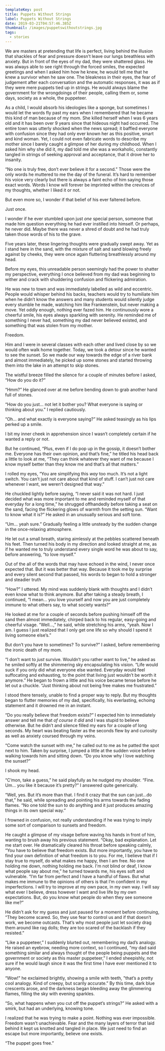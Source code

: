 ```yaml
---
templateKey: post
title: Puppets Without Strings
label: Puppets Without Strings
date: 2019-03-21T04:57:46.385Z
thumbnail: /images/puppetswithoutstrings.jpg
tags:
  - stories
---
```

We are masters at pretending that life is perfect, living behind the illusion that shackles of fear and pressure doesn’t leave our lungs breathless with anxiety. But in front of the eyes of my dad, they were shattered glass. He was always able to see right through the forced smiles, the expected greetings and when I asked him how he knew, he would tell me that he knew a survivor when he saw one. The bleakness in their eyes, the fear of judgement after each conversation and the automatic responses, it was as if they were mere puppets tied up in strings. He would always blame the government for the wrongdoings of their people, calling them or, some days, society as a whole, the puppeteer.

As a child, I would absorb his ideologies like a sponge, but sometimes I would let the words fly past my ears when I remembered that he became this kind of man because of my mom. She killed herself when I was 6 years old and it has been over 9 years since that hideous night had occurred. The entire town was utterly shocked when the news spread; it baffled everyone with confusion since they had only ever known her as this positive, smart and kind woman. Yet, I could not even fabricate words to describe my mother since I barely caught a glimpse of her during my childhood. When I asked him why she did it, my dad told me she was a workaholic, constantly tangled in strings of seeking approval and acceptance, that it drove her to insanity.  

“No one is truly free, don’t ever believe it for a second.” Those were the only words he muttered to me the day of the funeral. It’s hard to remember his voice very clearly but there is always a faint echo of him saying those exact words. Words I know will forever be imprinted within the crevices of my thoughts, whether I liked it or not. 

But even more so, I wonder if that belief of his ever faltered before. 

Just once.

I wonder if he ever stumbled upon just _one_ special person, someone that made him question everything he had ever instilled into himself. Or perhaps, he never did. Maybe there was never a shred of doubt and he had truly taken those words of his to the grave. 

Five years later, these lingering thoughts were gradually swept away. Yet as I stand here in the sand, with the mixture of salt and sand blowing freely against by cheeks, they were once again fluttering breathlessly around my head. 

Before my eyes, this unreadable person seemingly had the power to shatter my perspective, everything I once believed from my dad was beginning to wither and crack with shuddering confusion and flickering admiration. 

He was new to town and was immediately labelled as wild and eccentric. People would whisper behind his backs, teachers would try to humiliate him when he didn’t know the answers and many students would silently judge every stumble he made, watching him like Frankenstein, but never making a move.  Yet oddly enough, nothing ever fazed him. He continuously wore a cheerful smile, his eyes always sparkling with serenity. He reminded me of something I never had, something my dad never believed existed, and something that was stolen from my mother.

Freedom.

Him and I were in several classes with each other and lived close by so we would often walk home together. Today, we took a detour since he wanted to see the sunset. So we made our way towards the edge of a river bank and almost immediately, he picked up some stones and started throwing them into the lake in an attempt to skip stones.

 The wistful breeze filled the silence for a couple of minutes before I asked, “How do you do it?” 

“Hmm?” He glanced over at me before bending down to grab another hand full of stones. 

“How do you just… not let it bother you? What everyone is saying or thinking about you.” I replied cautiously.

“Oh… and what exactly is everyone saying?” He asked teasingly as his lips perked up a smile.

I bit my inner cheek in apprehension since I wasn’t completely certain if he wanted a reply or not. 

But he continued, “Plus, even if I do pop up in the gossip, it doesn’t bother me. Everyone has their own opinion, and that’s fine,” he titled his head back a little to look at me, “They can think whatever they want of me because I know myself better than they know me and that’s all that matters.” 

I rolled my eyes, “You are simplifying this _way_ too much. It’s not a light switch.  You can’t just not care about that kind of stuff. I can’t just not care whenever I want, we weren’t designed that way.”

He chuckled lightly before saying, “I never said it was not hard. I just decided what was more important to me and reminded myself of that everyday for a long time,” he shrugged offhandedly before taking a seat on the sand, facing the flickering glows of warmth from the setting sun. “Want to know what it is?” He asked in an unusually serious and soft tone.

“Um… yeah sure.” Gradually feeling a little unsteady by the sudden change in the once-relaxing atmosphere.

He let out a small breath, staring aimlessly at the pebbles scattered beneath his feet. Then turned his body in my direction and looked straight at me, as if he wanted me to truly understand every single word he was about to say, before answering, “to love myself.”

Out of the all of the words that may have echoed in the wind, I never once expected that. But it was better that way. Because it took me by surprise and every silent second that passed, his words to began to hold a stronger and steadier truth

“How?” I uttered. My mind was suddenly blank with thoughts and I didn’t even know what to think anymore.  But after taking a steady breath, I continued, “I mean… you love yourself and now you are just completely immune to what others say, to what society wants?”

He looked at me for a couple of seconds before pushing himself off the sand then almost immediately, chirped back to his regular, easy-going and cheerful visage. “Well…,” he said, while stretching his arms, “yeah. Now I am. I guess I just realized that I only get one life so why should I spend it living someone else’s.”

But don’t you have to sometimes? To survive?” I asked, before remembering the ironic death of my mom.

“I don’t want to _just_ survive. Wouldn’t you rather want to live,” he asked as he smiled softly at the shimmering sky encapsulating his vision. “Life would suck if you only did what everyone else wanted. Everyday would feel suffocating and exhausting, to the point that living just wouldn’t be worth it anymore.” He began to frown a little and his voice became tense before he let out a chuckle. “Just thinking about not being free makes me frustrated.”

I stood there tensely, unable to find a proper way to reply. But my thoughts began to flutter memories of my dad, specifically, his everlasting, echoing statement and it drowned me in an instant. 

“Do you really believe that freedom exists?” I expected him to immediately answer and tell me that _of course it did_ and I was stupid to believe otherwise. But he didn’t and silence filled my ears for a couple of long seconds. My heart was beating faster as the seconds flew by and curiosity as well as anxiety coursed through my veins. 

 “Come watch the sunset with me,” he called out to me as he patted the spot next to him. Taken by surprise, I jumped a little at the sudden voice before walking towards him and sitting down. “Do you know why I love watching the sunset?”

I shook my head.

“C’mon, take a guess,” he said playfully as he nudged my shoulder. “Fine. Um… you like it because it’s pretty?” I answered quite generically. 

“Well, yes. But it’s more than that. I find it crazy that the sun can just...do that,” he said, while spreading and pointing his arms towards the fading flames. “No one told the sun to do anything and it just produces amazing things in its own special way.”

I frowned in confusion, not really understanding if he was trying to imply some sort of comparison to sunsets and freedom. 

He caught a glimpse of my visage before waving his hands in front of him, wanting to brush away his previous statement. “Okay, bad explanation.  Let me start over. He dramatically cleared his throat before speaking calmly, “You have to believe that freedom exists. But more importantly, you have to find your own definition of what freedom is to you. For me, I believe that if I stay true to myself, do what makes me happy, then I am free. No one holding me down, nothing holding me back. I'm not blind or deaf, I know what people say about me,” he turned towards me, his eyes soft and vulnerable. “I’m far from perfect and I have a handful of flaws. But what makes me immune to the opinions of others is that I’m confident in my imperfections. I will try to improve at my own pace, in my own way. I will say what ever I believe, dress however I want and live life by my own expectations. But, do you know what people do when they see someone like me?” 

He didn’t ask for my guess and just paused for a moment before continuing, “They become scared. So, they use fear to control us and if that doesn’t work, we become outcasts. That’s why most people just let society drag them around like rag dolls; they are too scared of the backlash if they resisted.”

“Like a puppeteer,” I suddenly blurted out, remembering my dad’s analogy. He raised an eyebrow, needing more context, so I continued, “my dad said something similar and always thought of the people being puppets and the government or society as this master puppeteer,” I ended sheepishly, not sure if he would laugh since it was the first time I have ever mentioned it to anyone. 

“Wow!" he exclaimed brightly, showing a smile with teeth, "that’s a pretty cool analogy. Kind of creepy, but scarily accurate.” By this time, dark blue crescents arose, and the darkness began bleeding away the glimmering flames, filling the sky with evening sparkles. 

“So, what happens when you cut off the puppet’s strings?” He asked with a smirk, but had an underlying, knowing tone.

I realized that he was trying to make a point. Nothing was ever impossible. Freedom wasn’t unachievable. Fear and the many layers of terror that laid behind it kept us knotted and tangled in place. We just need to find an escape but more importantly, believe one exists. 

“The puppet goes free.”
